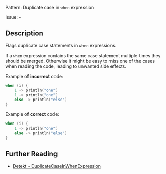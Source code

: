 Pattern: Duplicate case in `when` expression

Issue: -

## Description

Flags duplicate case statements in `when` expressions.

If a `when` expression contains the same case statement multiple times they should be merged. Otherwise it might be
easy to miss one of the cases when reading the code, leading to unwanted side effects.

Example of **incorrect** code:

```kotlin
when (i) {
    1 -> println("one")
    1 -> println("one")
    else -> println("else")
}
```

Example of **correct** code:

```kotlin
when (i) {
    1 -> println("one")
    else -> println("else")
}
```

## Further Reading

* [Detekt - DuplicateCaseInWhenExpression](https://arturbosch.github.io/detekt/potential-bugs.html#duplicatecaseinwhenexpression)